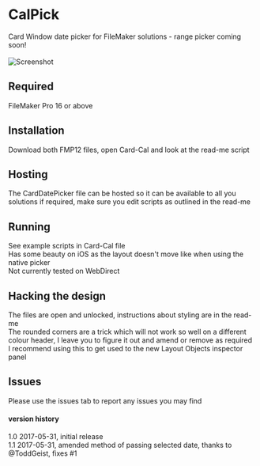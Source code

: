 # CalPick
Card Window date picker for FileMaker solutions - range picker coming soon!<br />
<br />
![Screenshot](https://cloud.githubusercontent.com/assets/779522/26669627/7ce53272-46a6-11e7-94f5-17ffc5582235.jpg)

## Required
FileMaker Pro 16 or above

## Installation
Download both FMP12 files, open Card-Cal and look at the read-me script

## Hosting
The CardDatePicker file can be hosted so it can be available to all you solutions if required, make sure you edit scripts as outlined in the read-me

## Running
See example scripts in Card-Cal file<br />
Has some beauty on iOS as the layout doesn't move like when using the native picker<br />
Not currently tested on WebDirect

## Hacking the design
The files are open and unlocked, instructions about styling are in the read-me<br />
The rounded corners are a trick which will not work so well on a different colour header, I leave you to figure it out and amend or remove as required<br />
I recommend using this to get used to the new Layout Objects inspector panel

## Issues
Please use the issues tab to report any issues you may find

#### version history
1.0 2017-05-31, initial release<br />
1.1 2017-05-31, amended method of passing selected date, thanks to @ToddGeist, fixes #1
